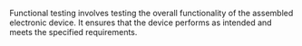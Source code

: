 Functional testing involves testing the overall functionality of the assembled electronic device. It ensures that the device performs as intended and meets the specified requirements.
